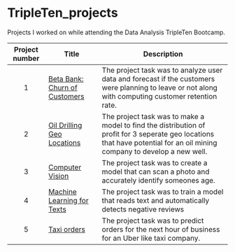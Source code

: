 # TripleTen_projects
Projects I worked on while attending the Data Analysis TripleTen Bootcamp.


| Project number | Title | Description |
| :-----------: | ----------- |----------- |
| 1 | [Beta Bank: Churn of Customers](https://github.com/AJ3408/TripleTen-Projects/blob/main/Beta_Bank_customer_churn.ipynb) |  The project task was to analyze user data and forecast if the customers were planning to leave or not along with computing customer retention rate. |
| 2 | [Oil Drilling Geo Locations](https://github.com/AJ3408/TripleTen-Projects/blob/main/Oil_Drilling_Geo_locations.ipynb) |  The project task was to make a model to find the distribution of profit for 3 seperate geo locations that have potential for an oil mining company to develop a new well. |
| 3 | [Computer Vision](https://github.com/AJ3408/TripleTen-Projects/blob/main/Machine_learning_computer_vision.ipynb) | The project task was to create a model that can scan a photo and accurately identify someones age. |
| 4 | [Machine Learning for Texts](https://github.com/AJ3408/TripleTen-Projects/blob/main/Machine_Learning_for_texts.ipynb) | The project task was to train a model that reads text and automatically detects negative reviews |
| 5 | [Taxi orders](https://github.com/AJ3408/TripleTen-Projects/blob/main/Taxi_orders_predicted_within_one_hour.ipynb) | The project task was to predict orders for the next hour of business for an Uber like taxi company. |
